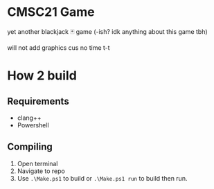# CMSC21 Game
yet another blackjack :black_joker: game (-ish? idk anything about this game tbh)

will not add graphics cus no time t-t

# How 2 build
## Requirements
- clang++
- Powershell
## Compiling
1. Open terminal
2. Navigate to repo
3. Use `.\Make.ps1` to build or `.\Make.ps1 run` to build then run.
